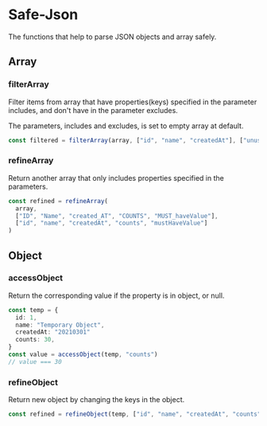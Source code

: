 # Safe-Json

The functions that help to parse JSON objects and array safely.

## Array

### filterArray

Filter items from array that have properties(keys) specified in the parameter includes, and don't have in the parameter excludes.

The parameters, includes and excludes, is set to empty array at default.

```TypeScript
const filtered = filterArray(array, ["id", "name", "createdAt"], ["unused_keys"])
```

### refineArray

Return another array that only includes properties specified in the parameters.

```TypeScript
const refined = refineArray(
  array,
  ["ID", "Name", "created_AT", "COUNTS", "MUST_haveValue"],
  ["id", "name", "createdAt", "counts", "mustHaveValue"]
)
```

## Object

### accessObject

Return the corresponding value if the property is in object, or null.

```TypeScript
const temp = {
  id: 1,
  name: "Temporary Object",
  createdAt: "20210301"
  counts: 30,
}
const value = accessObject(temp, "counts")
// value === 30
```

### refineObject

Return new object by changing the keys in the object.

```TypeScript
const refined = refineObject(temp, ["id", "name", "createdAt", "counts", "category", "tags"])
```
